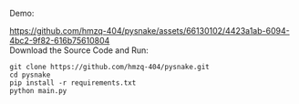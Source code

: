 Demo:

https://github.com/hmzq-404/pysnake/assets/66130102/4423a1ab-6094-4bc2-9f82-616b75610804
<br>
Download the Source Code and Run:
```
git clone https://github.com/hmzq-404/pysnake.git
cd pysnake
pip install -r requirements.txt
python main.py
```
